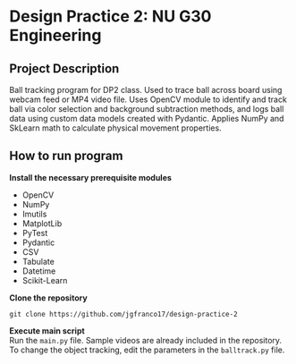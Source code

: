 # Design Practice 2: NU G30 Engineering

## Project Description 
Ball tracking program for DP2 class. Used to trace ball across board using webcam feed or MP4 video file. Uses OpenCV module to identify and track ball via color selection and background subtraction methods, and logs ball data using custom data models created with Pydantic. Applies NumPy and SkLearn math to calculate physical movement properties.

## How to run program
**Install the necessary prerequisite modules**
- OpenCV
- NumPy
- Imutils
- MatplotLib
- PyTest
- Pydantic
- CSV
- Tabulate
- Datetime
- Scikit-Learn

**Clone the repository**
```
git clone https://github.com/jgfranco17/design-practice-2
```

**Execute main script**  
Run the `main.py` file. Sample videos are already included in the repository. To change the object tracking, edit the parameters in the `balltrack.py` file.
